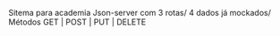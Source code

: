 Sitema para academia Json-server com 3 rotas/ 4 dados já mockados/ Métodos GET | POST | PUT | DELETE 
